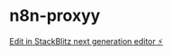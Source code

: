 # n8n-proxyy

[Edit in StackBlitz next generation editor ⚡️](https://stackblitz.com/~/github.com/0xmaxou/n8n-proxyy)